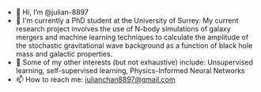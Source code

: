 - 👋 Hi, I’m @julian-8897
- 👀 I'm currently a PhD student at the University of Surrey. My current research project involves the use of N-body simulations of galaxy mergers and machine learning techniques to calculate the amplitude of the stochastic gravitational wave background as a function of black hole mass and galactic properties.
- 🌱 Some of my other interests (but not exhaustive) include: Unsupervised learning, self-supervised learning, Physics-Informed Neural Networks 
- 📫 How to reach me: julianchan8897@gmail.com

<!---
julian-8897/julian-8897 is a ✨ special ✨ repository because its `README.md` (this file) appears on your GitHub profile.
You can click the Preview link to take a look at your changes.
--->

